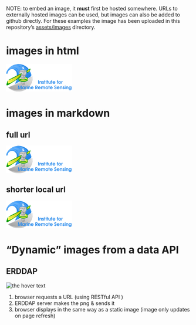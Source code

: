 
NOTE: to embed an image, it **must** first be hosted somewhere. URLs to
externally hosted images can be used, but images can also be added to
github directly. For these examples the image has been uploaded in this
repository’s
[assets/images](https://github.com/marinebon/condition-reports/tree/master/assets/images)
directory.

# images in html

<img src="https://github.com/USF-IMARS/condition-reports/blob/master/assets/images/imars-logo.gif?raw=true">

# images in markdown

## full url

![long full
url](https://github.com/USF-IMARS/condition-reports/blob/master/assets/images/imars-logo.gif?raw=true)

## shorter local url

![short local url](../assets/images/imars-logo.gif)

# “Dynamic” images from a data API

## ERDDAP

![the hover
text](https://coastwatch.pfeg.noaa.gov/erddap/tabledap/cwwcNDBCMet.png?longitude%2Clatitude%2Cwd&time%3E=2018-09-28T00%3A00%3A00Z&time%3C=2018-10-05T00%3A00%3A00Z&longitude%3E=-156&longitude%3C=-50&latitude%3E=-16&latitude%3C=90&.draw=markers&.marker=5%7C5&.color=0x000000&.colorBar=%7C%7C%7C%7C%7C&.land=under&.bgColor=0xffccccff)

1.  browser requests a URL (using RESTful API )
2.  ERDDAP server makes the png & sends it
3.  browser displays in the same way as a static image (image only
    updates on page refresh)
